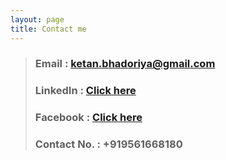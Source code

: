 ```yaml
---
layout: page
title: Contact me
---
```


> ### Email : ketan.bhadoriya@gmail.com
> ### LinkedIn : <a href="https://www.linkedin.com/in/ketan-bhadoriya-40625181" target="_blank">Click here</a>
> ### Facebook : <a href="https://www.facebook.com/ketan.bhadoriya" target="_blank">Click here</a>
> ### Contact No. : +919561668180

